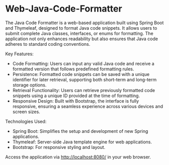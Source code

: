 # Web-Java-Code-Formatter

The Java Code Formatter is a web-based application built using Spring Boot and Thymeleaf, designed to format Java code snippets. It allows users to submit complete Java classes, interfaces, or enums for formatting. The application not only enhances readability but also ensures that Java code adheres to standard coding conventions.

Key Features:
* Code Formatting: Users can input any valid Java code and receive a formatted version that follows predefined formatting rules.
* Persistence: Formatted code snippets can be saved with a unique identifier for later retrieval, supporting both short-term and long-term storage options.
* Retrieval Functionality: Users can retrieve previously formatted code snippets using a unique ID provided at the time of formatting.
* Responsive Design: Built with Bootstrap, the interface is fully responsive, ensuring a seamless experience across various devices and screen sizes.
  
Technologies Used:
* Spring Boot: Simplifies the setup and development of new Spring applications.
* Thymeleaf: Server-side Java template engine for web applications.
* Bootstrap: For responsive styling and layout.
  
Access the application via [http://localhost:8080/](http://localhost:8080/codeFormatter/format) in your web browser.
